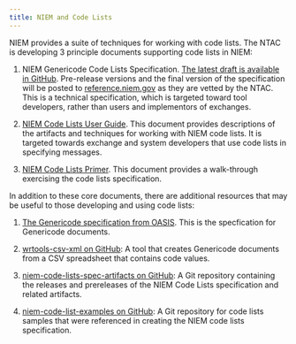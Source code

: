 ```yaml
---
title: NIEM and Code Lists
---
```


NIEM provides a suite of techniques for working with code lists. The NTAC is
developing 3 principle documents supporting code lists in NIEM:

1. NIEM Genericode Code Lists Specification. [The latest draft is available in
GitHub](https://github.com/webb/niem-code-lists-spec-artifacts). Pre-release
versions and the final version of the specification will be posted to
[reference.niem.gov](http://reference.niem.gov/) as they are vetted by the
NTAC. This is a technical specification, which is targeted toward tool
developers, rather than users and implementors of exchanges.

1. [NIEM Code Lists User Guide](user-guide). This document provides
descriptions of the artifacts and techniques for working with NIEM code lists. It
is targeted towards exchange and system developers that use code lists in
specifying messages.

1. [NIEM Code Lists Primer](primer). This document provides a walk-through
exercising the code lists specification.

In addition to these core documents, there are additional resources that may be
useful to those developing and using code lists:

1. [The Genericode specification from
OASIS](http://docs.oasis-open.org/codelist/cs-genericode-1.0/doc/oasis-code-list-representation-genericode.html).
This is the specfication for Genericode documents.

1. [wrtools-csv-xml on GitHub](https://github.com/webb/wrtools-csv-xml): A
tool that creates Genericode documents from a CSV spreadsheet that contains code
values.

1. [niem-code-lists-spec-artifacts on
GitHub](https://github.com/webb/niem-code-lists-spec-artifacts): A Git
repository containing the releases and prereleases of the NIEM Code Lists
specification and related artifacts.

1. [niem-code-list-examples on
GitHub](https://github.com/webb/niem-code-list-examples): A Git repository for
code lists samples that were referenced in creating the NIEM code lists
specification.

